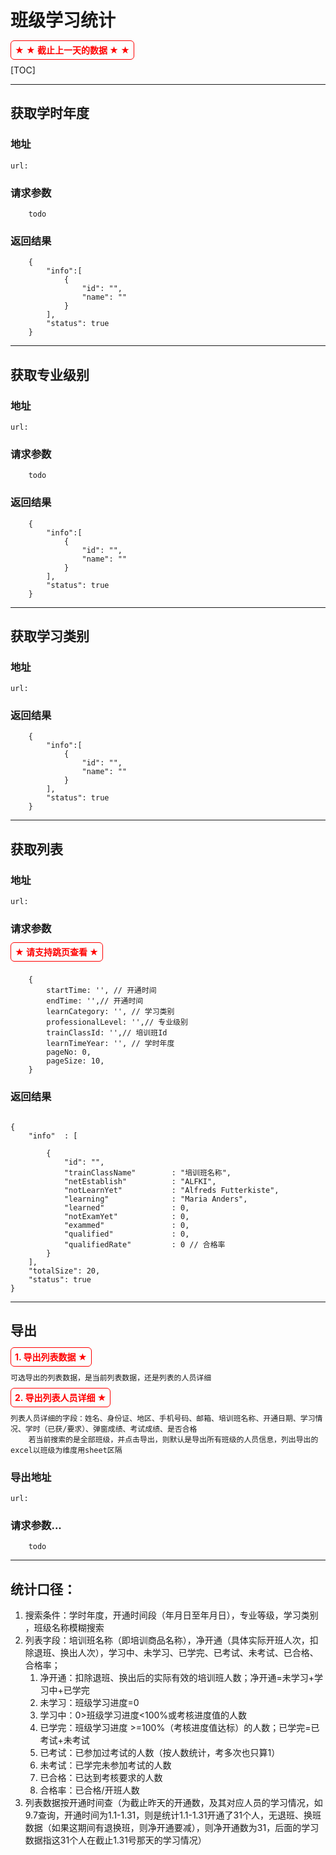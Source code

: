 # 班级学习统计

<span style="color:red;font-weight:bold;padding: 6px;border-radius:6px;border: 1px solid;">★ ★ 截止上一天的数据 ★ ★ </span>

[TOC]

-------------------------------------------

## 获取学时年度

### 地址
`url:`

### 请求参数

````
	todo
````

### 返回结果

````
	{
		"info":[
			{
				"id": "",
				"name": ""
			}
		],
		"status": true
	}
````

-------------------------------------------

## 获取专业级别

### 地址
`url:`

### 请求参数

````
	todo
````

### 返回结果

````
	{
		"info":[
			{
				"id": "",
				"name": ""
			}
		],
		"status": true
	}
````

-------------------------------------------

## 获取学习类别

### 地址
`url:`

### 返回结果

````
	{
		"info":[
			{
				"id": "",
				"name": ""
			}
		],
		"status": true
	}
````

-------------------------------------------

## 获取列表

### 地址
`url:`

### 请求参数

<span style="color:red;font-weight:bold;padding: 6px;border-radius:6px;border: 1px solid;">★ 请支持跳页查看 ★ </span>

````

	{
		startTime: '', // 开通时间
		endTime: '',// 开通时间
		learnCategory: '', // 学习类别
		professionalLevel: '',// 专业级别
		trainClassId: '',// 培训班Id
		learnTimeYear: '', // 学时年度
		pageNo: 0,
		pageSize: 10,
	}

````

### 返回结果
````

{
    "info"  : [

        {
        	"id": "",
            "trainClassName"        : "培训班名称",
            "netEstablish"          : "ALFKI",
            "notLearnYet"           : "Alfreds Futterkiste",
            "learning"              : "Maria Anders",
            "learned"               : 0,
            "notExamYet"            : 0,
            "exammed"               : 0,
            "qualified"             : 0,
            "qualifiedRate"         : 0 // 合格率
        }
    ],
    "totalSize": 20,
    "status": true
}

````

-------------------------------------------

## 导出

<span style="color:red;font-weight:bold;padding: 6px;border-radius:6px;border: 1px solid;">1. 导出列表数据 ★ </span>

	可选导出的列表数据，是当前列表数据，还是列表的人员详细


<span style="color:red;font-weight:bold;padding: 6px;border-radius:6px;border: 1px solid;">2. 导出列表人员详细 ★ </span>

	列表人员详细的字段：姓名、身份证、地区、手机号码、邮箱、培训班名称、开通日期、学习情况、学时（已获/要求）、弹窗成绩、考试成绩、是否合格
        若当前搜索的是全部班级，并点击导出，则默认是导出所有班级的人员信息，列出导出的excel以班级为维度用sheet区隔

### 导出地址

`url: `

### 请求参数...

````
	todo
````

-------------------------------------------

## 统计口径：
1. 搜索条件：学时年度，开通时间段（年月日至年月日），专业等级，学习类别   ，班级名称模糊搜索
2. 列表字段：培训班名称（即培训商品名称），净开通（具体实际开班人次，扣除退班、换出人次），学习中、未学习、已学完、已考试、未考试、已合格、合格率；
	1) 净开通：扣除退班、换出后的实际有效的培训班人数；净开通=未学习+学习中+已学完
	2) 未学习：班级学习进度=0
	3) 学习中：0>班级学习进度<100%或考核进度值的人数
	4) 已学完：班级学习进度 >=100%（考核进度值达标）的人数；已学完=已考试+未考试
	5) 已考试：已参加过考试的人数（按人数统计，考多次也只算1）
	6) 未考试：已学完未参加考试的人数
	7) 已合格：已达到考核要求的人数
	8) 合格率：已合格/开班人数
3. 列表数据按开通时间查（为截止昨天的开通数，及其对应人员的学习情况，如9.7查询，开通时间为1.1-1.31，则是统计1.1-1.31开通了31个人，无退班、换班数据（如果这期间有退换班，则净开通要减），则净开通数为31，后面的学习数据指这31个人在截止1.31号那天的学习情况）